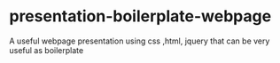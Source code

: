 # presentation-boilerplate-webpage
A useful webpage presentation using css ,html, jquery that can be very useful as boilerplate 
